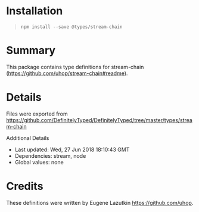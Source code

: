 # Installation
> `npm install --save @types/stream-chain`

# Summary
This package contains type definitions for stream-chain (https://github.com/uhop/stream-chain#readme).

# Details
Files were exported from https://github.com/DefinitelyTyped/DefinitelyTyped/tree/master/types/stream-chain

Additional Details
 * Last updated: Wed, 27 Jun 2018 18:10:43 GMT
 * Dependencies: stream, node
 * Global values: none

# Credits
These definitions were written by Eugene Lazutkin <https://github.com/uhop>.

